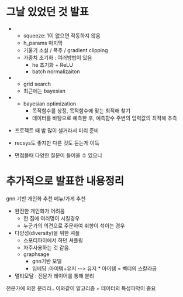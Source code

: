 
# 그날 있었던 것 발표
-
	- squeeze: 1이 없으면 작동하지 않음
	- h_params 마지막
	- 기울기 소실 / 폭주 / gradient clipping
	- 가중치 초기화 : 여러방법이 있음
		- he 초기화 + ReLU
		- batch normalizaiton

- 
	- grid search
	- 최근에는 bayesian
- 
	- bayesian optimization
		- 목적함수를 상정, 목적함수에 맞는 최적해 찾기
		- 데이터를 바탕으로 예측한 후, 예측함수 주변의 입력값의 최적해 추측


- 프로젝트 때 밤 많이 셀거라서 미리 준비
- recsys도 좋지만 다른 것도 듣는게 이득
- 면접볼때 다양한 질문이 들어올 수 있으니

# 추가적으로 발표한 내용정리
gnn 기반 개인화 추천 메뉴/가게 추천
- 완전한 개인화가 어려움
	- 한 집에 여러명이 시킬경우
	- 누군가의 의견으로 주문하여 취향이 섞이는 경우
- 다양성(diversity)을 위한 셔플
	- 스포티파이에서 하던 셔플링
	- 자주사용하는 것 같음.
	- graphsage
		- gnn기반 모델
		- 임베딩 :아이템+유저 --> 유저 * 아이템 = 벡터의 스칼라곱
- 멀티모달 : 전문가 레이어를 통해 분리

전문가에 의한 분리라..
이와같이 알고리즘 + 데이터의 특성파악이 중요


